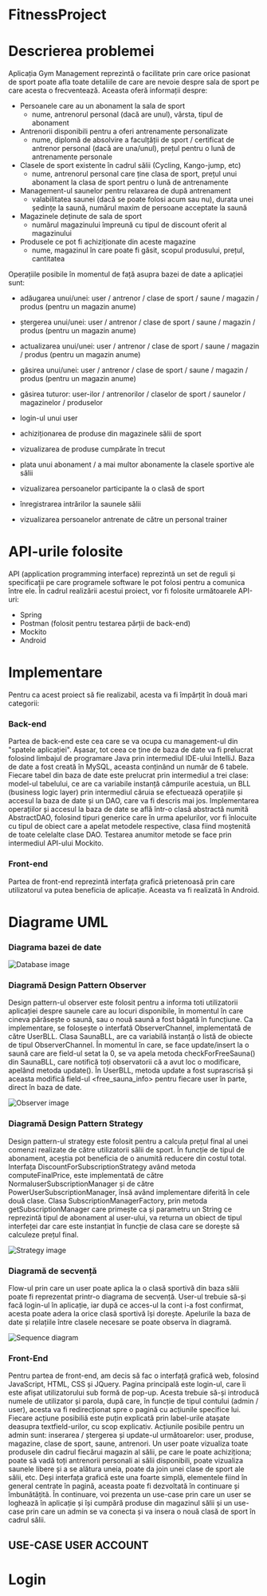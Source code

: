 # FitnessProject

# Descrierea problemei
Aplicația Gym Management reprezintă o facilitate prin care orice pasionat de sport poate afla toate detaliile de care are nevoie despre sala de sport pe care acesta o frecventează. Aceasta oferă informații despre:

- Persoanele care au un abonament la sala de sport 
  - nume, antrenorul personal (dacă are unul), vârsta, tipul de abonament
- Antrenorii disponibili pentru a oferi antrenamente personalizate
  - nume, diplomă de absolvire a faculțății de sport / certificat de antrenor personal (dacă are una/unul), prețul pentru o lună de antrenamente personale
- Clasele de sport existente în cadrul sălii (Cycling, Kango-jump, etc)
  - nume, antrenorul personal care ține clasa de sport, prețul unui abonament la clasa de sport pentru o lună de antrenamente
- Management-ul saunelor pentru relaxarea de după antrenament
  - valabilitatea saunei (dacă se poate folosi acum sau nu), durata unei ședințe la saună, numărul maxim de persoane acceptate la saună
- Magazinele deținute de sala de sport
  - numărul magazinului împreună cu tipul de discount oferit al magazinului
- Produsele ce pot fi achiziționate din aceste magazine
  - nume, magazinul în care poate fi găsit, scopul produsului, prețul, cantitatea

Operațiile posibile în momentul de față asupra bazei de date a aplicației sunt:

- adăugarea unui/unei: user / antrenor / clase de sport / saune / magazin / produs (pentru un magazin anume)
- ștergerea unui/unei: user / antrenor / clase de sport / saune / magazin / produs (pentru un magazin anume)
- actualizarea unui/unei: user / antrenor / clase de sport / saune / magazin / produs (pentru un magazin anume)
- găsirea unui/unei: user / antrenor / clase de sport / saune / magazin / produs (pentru un magazin anume)
- găsirea tuturor: user-ilor / antrenorilor / claselor de sport / saunelor / magazinelor / produselor

- login-ul unui user
- achiziționarea de produse din magazinele sălii de sport
- vizualizarea de produse cumpărate în trecut
- plata unui abonament / a mai multor abonamente la clasele sportive ale sălii
- vizualizarea persoanelor participante la o clasă de sport
- înregistrarea intrărilor la saunele sălii
- vizualizarea persoanelor antrenate de către un personal trainer

# API-urile folosite
API (application programming interface) reprezintă un set de reguli și specificații pe care programele software le pot folosi pentru a comunica între ele.
În cadrul realizării acestui proiect, vor fi folosite următoarele API-uri:
- Spring
- Postman (folosit pentru testarea părții de back-end)
- Mockito
- Android 

# Implementare
Pentru ca acest proiect să fie realizabil, acesta va fi împărțit în două mari categorii:
### Back-end
Partea de back-end este cea care se va ocupa cu management-ul din "spatele aplicației". Așasar, tot ceea ce ține de baza de date va fi prelucrat folosind limbajul de programare Java prin intermediul IDE-ului IntelliJ.
Baza de date a fost creată în MySQL, aceasta conținând un număr de 6 tabele.
Fiecare tabel din baza de date este prelucrat prin intermediul a trei clase: model-ul tabelului, ce are ca variabile instanță câmpurile acestuia, un BLL (business logic layer) prin intermediul căruia se efectuează operațiile și accesul la baza de date și un DAO, care va fi descris mai jos.
Implementarea operațiilor și accesul la baza de date se află într-o clasă abstractă numită AbstractDAO, folosind tipuri generice care în urma apelurilor, vor fi înlocuite cu tipul de obiect care a apelat metodele respective, clasa fiind moștenită de toate celelalte clase DAO.
Testarea anumitor metode se face prin intermediul API-ului Mockito.
### Front-end
Partea de front-end reprezintă interfața grafică prietenoasă prin care utilizatorul va putea beneficia de aplicație. Aceasta va fi realizată în Android.

# Diagrame UML
### Diagrama bazei de date
![Database image](Untitled.png)

### Diagramă Design Pattern Observer

Design pattern-ul observer este folosit pentru a informa toti utilizatorii aplicației despre saunele care au locuri disponibile, în momentul în care cineva părăsește o saună, sau o nouă saună a fost băgată în funcțiune. 
Ca implementare, se folosește o interfată ObserverChannel, implementată de către UserBLL. Clasa SaunaBLL, are ca variabilă instanță o listă de obiecte de tipul ObserverChannel. În momentul în care, se face update/insert la o saună care are field-ul <occupied> setat la  0, se va apela metoda checkForFreeSauna() din SaunaBLL, care notifică toți observatorii că a avut loc o modificare, apelând metoda update(). În UserBLL, metoda update a fost suprascrisă și aceasta modifică field-ul <free_sauna_info> pentru fiecare user în parte, direct în baza de date.
  
![Observer image](Observer.png)

### Diagramă Design Pattern Strategy

Design pattern-ul strategy este folosit pentru a calcula prețul final al unei comenzi realizate de către utilizatorii sălii de sport. În funcție de tipul de abonament, aceștia pot beneficia de o anumită reducere din costul total.
Interfața DiscountForSubscriptionStrategy având metoda computeFinalPrice, este implementată de către NormaluserSubscriptionManager și de către PowerUserSubscriptionManager, însă având implementare diferită în cele două clase.
Clasa SubscriptionManagerFactory, prin metoda getSubscriptionManager care primește ca și parametru un String ce reprezintă tipul de abonament al user-ului, va returna un obiect de tipul interfeței dar care este instanțiat în funcție de clasa care se dorește să calculeze prețul final.

![Strategy image](Strategy.jpg)

### Diagramă de secvență

Flow-ul prin care un user poate aplica la o clasă sportivă din baza sălii poate fi reprezentat printr-o diagrama de secvență.
User-ul trebuie să-și facă login-ul în aplicație, iar după ce acces-ul la cont i-a fost confirmat, acesta poate adera la orice clasă
sportivă își dorește. Apelurile la baza de date și relațiile între clasele necesare se poate observa în diagramă.

![Sequence diagram](secventa.png)

### Front-End
Pentru partea de front-end, am decis să fac o interfață grafică web, folosind JavaScript, HTML, CSS și JQuery.
Pagina principală este login-ul, care îi este afișat utilizatorului sub formă de pop-up. Acesta trebuie să-și introducă numele de utilizator și parola, după care, în funcție de tipul contului (admin / user), acesta va fi redirecționat spre o pagină cu acțiunile specifice lui.
Fiecare acțiune posibiliă este puțin explicată prin label-urile atașate deasupra textfield-urilor, cu scop explicativ.
Acțiunile posibile pentru un admin sunt: inserarea / ștergerea și update-ul următoarelor: user, produse, magazine, clase de sport, saune, antrenori.
Un user poate vizualiza toate produsele din cadrul fiecărui magazin al sălii, pe care le poate achiziționa; poate să vadă toți antrenorii personali ai sălii disponibili, poate vizualiza saunele libere și a se alătura uneia, poate da join unei clase de sport ale sălii, etc.
Deși interfața grafică este una foarte simplă, elementele fiind în general centrate în pagină, aceasta poate fi dezvoltată în continuare și îmbunătățită.
În continuare, voi prezenta un use-case prin care un user se loghează în aplicație și își cumpără produse din magazinul sălii și un use-case prin care un admin se va conecta și va insera o nouă clasă de sport în cadrul sălii.

## USE-CASE USER ACCOUNT
# Login
